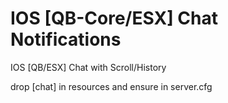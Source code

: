 # IOS [QB-Core/ESX] Chat Notifications
 IOS [QB/ESX] Chat with Scroll/History

drop [chat] in resources and ensure in server.cfg


